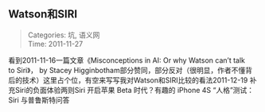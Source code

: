 Watson和SIRI
---
    
> Categories: 坑, 语义网  
> Time: 2011-11-27
    
看到2011-11-16一篇文章《Misconceptions in AI: Or why Watson can’t talk to Siri》， by Stacey Higginbotham部分赞同，部分反对（很明显，作者不懂背后的技术）这里占个位，有空来写写我对Watson和SIRI比较的看法2011-12-19 补充Siri的负面体验两则Siri 开启苹果 Beta 时代？有趣的 iPhone 4S “人格”测试：Siri 与普鲁斯特问答      
    